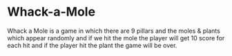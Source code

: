 # Whack-a-Mole
Whack a Mole is a game in which there are 9 pillars and the moles &amp; plants which appear randomly and if we hit the mole the player will get 10 score for each hit and if the player hit the plant the game will be over.  
